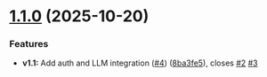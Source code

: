 # [1.1.0](https://github.com/ragaeeb/keystorm/compare/v1.0.0...v1.1.0) (2025-10-20)


### Features

* **v1.1:** Add auth and LLM integration ([#4](https://github.com/ragaeeb/keystorm/issues/4)) ([8ba3fe5](https://github.com/ragaeeb/keystorm/commit/8ba3fe5c6d325e475cd9d5ac793b7c759786bbbf)), closes [#2](https://github.com/ragaeeb/keystorm/issues/2) [#3](https://github.com/ragaeeb/keystorm/issues/3)
